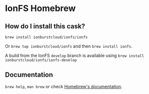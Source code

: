 # IonFS Homebrew

## How do I install this cask?

`brew install ionburstcloud/ionfs/ionfs`

Or `brew tap ionburstcloud/ionfs` and then `brew install ionfs`.

A build from the IonFS `develop` branch is available using `brew install ionburstcloud/ionfs/ionfs-develop`

## Documentation

`brew help`, `man brew` or check [Homebrew's documentation](https://docs.brew.sh).
